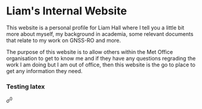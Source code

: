 # Liam's Internal Website

This website is a personal profile for Liam Hall where I tell you a little bit 
more about myself, my background in academia, some relevant documents that 
relate to my work on GNSS-RO and more.

The purpose of this website is to allow others within the Met Office organisation 
to get to know me and if they have any questions regrading the work I am doing 
but I am out of office, then this website is the go to place to get any 
information they need.

### Testing latex

$\sigma^0$